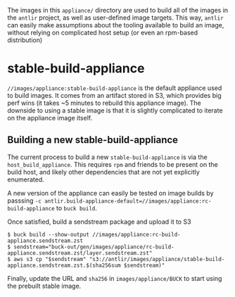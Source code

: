The images in this `appliance/` directory are used to build all of the images
in the `antlir` project, as well as user-defined image targets.
This way, `antlir` can easily make assumptions about the tooling available to
build an image, without relying on complicated host setup (or even an
rpm-based distribution)

stable-build-appliance
======================

`//images/appliance:stable-build-appliance` is the default appliance used to
build images. It comes from an artifact stored in S3, which provides big perf
wins (it takes ~5 minutes to rebuild this appliance image). The downside to
using a stable image is that it is slightly complicated to iterate on the
appliance image itself.

Building a new stable-build-appliance
-------------------------------------

The current process to build a new `stable-build-appliance` is via the
`host_build_appliance`. This requires `rpm` and friends to be present on the
build host, and likely other dependencies that are not yet explicitly
enumerated.

A new version of the appliance can easily be tested on image builds by passsing
`-c antlir.build-appliance-default=//images/appliance:rc-build-appliance`
to `buck build`.

Once satisfied, build a sendstream package and upload it to S3
```
$ buck build --show-output //images/appliance:rc-build-appliance.sendstream.zst
$ sendstream="buck-out/gen/images/appliance/rc-build-appliance.sendstream.zst/layer.sendstream.zst"
$ aws s3 cp "$sendstream" "s3://antlir/images/appliance/stable-build-appliance.sendstream.zst.$(sha256sum $sendstream)"
```
Finally, update the URL and `sha256` in `images/appliance/BUCK` to start
using the prebuilt stable image.

